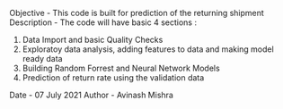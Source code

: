 Objective - This code is built for prediction of the returning shipment
Description - The code will have basic 4 sections :
1. Data Import and basic Quality Checks
2. Exploratoy data analysis, adding features to data and making model ready data
3. Building Random Forrest and Neural Network Models
4. Prediction of return rate using the validation data


Date - 07 July 2021
Author - Avinash Mishra
